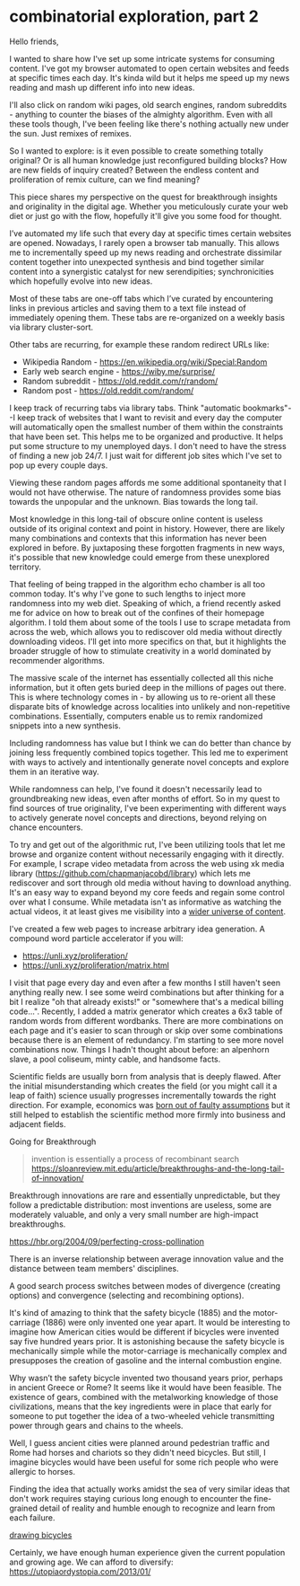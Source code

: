 # combinatorial exploration, part 2

Hello friends,

I wanted to share how I've set up some intricate systems for consuming content. I've got my browser automated to open certain websites and feeds at specific times each day. It's kinda wild but it helps me speed up my news reading and mash up different info into new ideas.

I'll also click on random wiki pages, old search engines, random subreddits - anything to counter the biases of the almighty algorithm. Even with all these tools though, I've been feeling like there's nothing actually new under the sun. Just remixes of remixes.

So I wanted to explore: is it even possible to create something totally original? Or is all human knowledge just reconfigured building blocks? How are new fields of inquiry created? Between the endless content and proliferation of remix culture, can we find meaning?

This piece shares my perspective on the quest for breakthrough insights and originality in the digital age. Whether you meticulously curate your web diet or just go with the flow, hopefully it'll give you some food for thought.

I’ve automated my life such that every day at specific times certain websites are opened. Nowadays, I rarely open a browser tab manually. This allows me to incrementally speed up my news reading and orchestrate dissimilar content together into unexpected synthesis and bind together similar content into a synergistic catalyst for new serendipities; synchronicities which hopefully evolve into new ideas.

Most of these tabs are one-off tabs which I’ve curated by encountering links in previous articles and saving them to a text file instead of immediately opening them. These tabs are re-organized on a weekly basis via library cluster-sort.

Other tabs are recurring, for example these random redirect URLs like:

- Wikipedia Random - https://en.wikipedia.org/wiki/Special:Random
- Early web search engine - https://wiby.me/surprise/
- Random subreddit - https://old.reddit.com/r/random/
- Random post - https://old.reddit.com/random/

I keep track of recurring tabs via library tabs. Think "automatic bookmarks"--I keep track of websites that I want to revisit and every day the computer will automatically open the smallest number of them within the constraints that have been set. This helps me to be organized and productive. It helps put some structure to my unemployed days. I don't need to have the stress of finding a new job 24/7. I just wait for different job sites which I've set to pop up every couple days.

Viewing these random pages affords me some additional spontaneity that I would not have otherwise. The nature of randomness provides some bias towards the unpopular and the unknown. Bias towards the long tail.

Most knowledge in this long-tail of obscure online content is useless outside of its original context and point in history. However, there are likely many combinations and contexts that this information has never been explored in before. By juxtaposing these forgotten fragments in new ways, it's possible that new knowledge could emerge from these unexplored territory.

That feeling of being trapped in the algorithm echo chamber is all too common today. It's why I've gone to such lengths to inject more randomness into my web diet. Speaking of which, a friend recently asked me for advice on how to break out of the confines of their homepage algorithm. I told them about some of the tools I use to scrape metadata from across the web, which allows you to rediscover old media without directly downloading videos. I'll get into more specifics on that, but it highlights the broader struggle of how to stimulate creativity in a world dominated by recommender algorithms.

The massive scale of the internet has essentially collected all this niche information, but it often gets buried deep in the millions of pages out there. This is where technology comes in - by allowing us to re-orient all these disparate bits of knowledge across localities into unlikely and non-repetitive combinations. Essentially, computers enable us to remix randomized snippets into a new synthesis.

Including randomness has value but I think we can do better than chance by joining less frequently combined topics together. This led me to experiment with ways to actively and intentionally generate novel concepts and explore them in an iterative way.

While randomness can help, I've found it doesn't necessarily lead to groundbreaking new ideas, even after months of effort. So in my quest to find sources of true originality, I've been experimenting with different ways to actively generate novel concepts and directions, beyond relying on chance encounters.

To try and get out of the algorithmic rut, I've been utilizing tools that let me browse and organize content without necessarily engaging with it directly. For example, I scrape video metadata from across the web using xk media library (https://github.com/chapmanjacobd/library) which lets me rediscover and sort through old media without having to download anything. It's an easy way to expand beyond my core feeds and regain some control over what I consume. While metadata isn't as informative as watching the actual videos, it at least gives me visibility into a [wider universe of content](https://www.youtube.com/watch?v=p02WKbar-qg).

I've created a few web pages to increase arbitrary idea generation. A compound word particle accelerator if you will:

- https://unli.xyz/proliferation/
- https://unli.xyz/proliferation/matrix.html

I visit that page every day and even after a few months I still haven't seen anything really new. I see some weird combinations but after thinking for a bit I realize "oh that already exists!" or "somewhere that's a medical billing code...". Recently, I added a matrix generator which creates a 6x3 table of random words from different wordbanks. There are more combinations on each page and it's easier to scan through or skip over some combinations because there is an element of redundancy. I'm starting to see more novel combinations now. Things I hadn't thought about before: an alpenhorn slave, a pool coliseum, minty cable, and handsome facts.

Scientific fields are usually born from analysis that is deeply flawed. After the initial misunderstanding which creates the field (or you might call it a leap of faith) science usually progresses incrementally towards the right direction. For example, economics was [born out of faulty assumptions](https://www.scientificamerican.com/article/the-economist-has-no-clothes/) but it still helped to establish the scientific method more firmly into business and adjacent fields.

Going for Breakthrough

> invention is essentially a process of recombinant search
> https://sloanreview.mit.edu/article/breakthroughs-and-the-long-tail-of-innovation/

Breakthrough innovations are rare and essentially unpredictable, but they follow a predictable distribution: most inventions are useless, some are moderately valuable, and only a very small number are high-impact breakthroughs.

https://hbr.org/2004/09/perfecting-cross-pollination

There is an inverse relationship between average innovation value and the distance between team members' disciplines.

A good search process switches between modes of divergence (creating options) and convergence (selecting and recombining options).

It's kind of amazing to think that the safety bicycle (1885) and the motor-carriage (1886) were only invented one year apart. It would be interesting to imagine how American cities would be different if bicycles were invented say five hundred years prior. It is astonishing because the safety bicycle is mechanically simple while the motor-carriage is mechanically complex and presupposes the creation of gasoline and the internal combustion engine.

Why wasn’t the safety bicycle invented two thousand years prior, perhaps in ancient Greece or Rome? It seems like it would have been feasible. The existence of gears, combined with the metalworking knowledge of those civilizations, means that the key ingredients were in place that early for someone to put together the idea of a two-wheeled vehicle transmitting power through gears and chains to the wheels.

Well, I guess ancient cities were planned around pedestrian traffic and Rome had horses and chariots so they didn't need bicycles. But still, I imagine bicycles would have been useful for some rich people who were allergic to horses.

Finding the idea that actually works amidst the sea of very similar ideas that don't work requires staying curious long enough to encounter the fine-grained detail of reality and humble enough to recognize and learn from each failure.

[drawing bicycles](https://link.springer.com/content/pdf/10.3758/BF03195929.pdf)

Certainly, we have enough human experience given the current population and growing age. We can afford to diversify: https://utopiaordystopia.com/2013/01/

